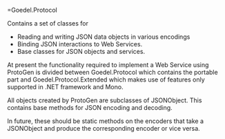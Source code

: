 ﻿=Goedel.Protocol

Contains a set of classes for

* Reading and writing JSON data objects in various encodings
* Binding JSON interactions to Web Services.
* Base classes for JSON objects and services.

At present the functionality required to implement a Web Service using ProtoGen
is divided between Goedel.Protocol which contains the portable part and 
Goedel.Protocol.Extended which makes use of features only supported in 
.NET framework and Mono.

All objects created by ProtoGen are subclasses of JSONObject. This contains
base methods for JSON encoding and decoding.

In future, these should be static methods on the encoders that take a 
JSONObject and produce the corresponding encoder or vice versa.

